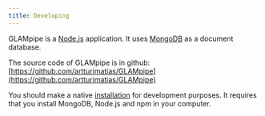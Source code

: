 ```yaml
---
title: Developing
---
```


GLAMpipe is a [Node.js](https://nodejs.org/) application. It uses [MongoDB](https://www.mongodb.com/what-is-mongodb) as a document database.

The source code of GLAMpipe is in github: [https://github.com/artturimatias/GLAMpipe](https://github.com/artturimatias/GLAMpipe)

You should make a native [installation](http://glampipe.org/installation) for development purposes. It requires that you install MongoDB, Node.js and npm in your computer.